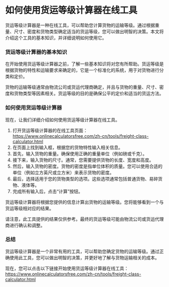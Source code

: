如何使用货运等级计算器在线工具
===============

货运等级计算器是一种在线工具，可以帮助您计算货物的运输等级。通过根据重量、尺寸、密度和货物类型确定适当的货运等级，您可以做出明智的决策。本文将介绍这个工具的基本知识，并详细说明如何使用它。

### 货运等级计算器的基本知识

在开始使用货运等级计算器之前，了解一些基本知识将对您有所帮助。货运等级是根据货物的特性和运输要求来确定的，它是一个标准化的系统，用于对货物进行分类和定价。

货物的运输等级通常由物流公司或货运代理商确定，并且与货物的重量、尺寸、密度和货物类型等因素相关。货运等级的目的是确保公平的定价和适当的货运方法。

### 如何使用货运等级计算器

现在，让我们详细介绍如何使用货运等级计算器在线工具。

1. 打开货运等级计算器的在线工具页面：<https://www.onlinecalculatorsfree.com/zh-cn/tools/freight-class-calculator.html>
2. 在页面上找到输入框，根据您的货物特性输入相关信息。
3. 首先，输入货物的重量。确保使用正确的重量单位（例如磅或千克）。
4. 接下来，输入货物的尺寸。通常，您需要提供货物的长度、宽度和高度。
5. 然后，输入货物的密度。货物的密度是指单位体积的质量。您可以使用合适的单位（例如立方英尺或立方米）来表示货物的密度。
6. 最后，选择适用于您的货物类型的选项。这些选项通常包括普通货物、易碎货物、液体等。
7. 完成所有输入后，点击“计算”按钮。

货运等级计算器将根据您提供的信息计算出货物的运输等级。您将能够看到一个与货运等级相对应的结果。

请注意，此工具提供的结果仅供参考。最终的货运等级可能由物流公司或货运代理商进行确认和调整。

### 总结

货运等级计算器是一个非常有用的工具，可以帮助您确定货物的运输等级。通过正确使用此工具，您可以做出明智的决策，并更好地了解与货物运输相关的成本。

现在，您可以点击以下链接开始使用货运等级计算器在线工具：<https://www.onlinecalculatorsfree.com/zh-cn/tools/freight-class-calculator.html>